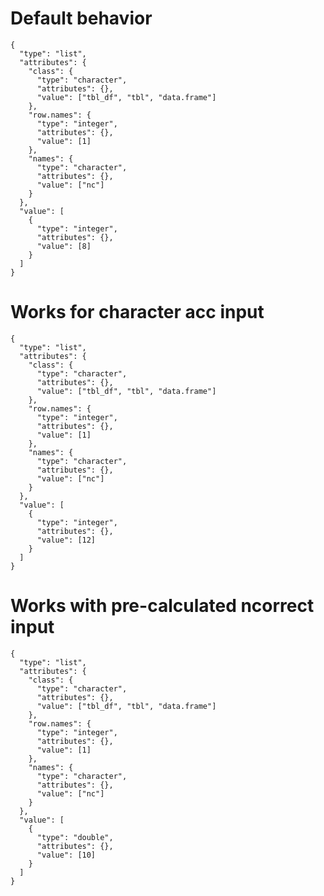 # Default behavior

    {
      "type": "list",
      "attributes": {
        "class": {
          "type": "character",
          "attributes": {},
          "value": ["tbl_df", "tbl", "data.frame"]
        },
        "row.names": {
          "type": "integer",
          "attributes": {},
          "value": [1]
        },
        "names": {
          "type": "character",
          "attributes": {},
          "value": ["nc"]
        }
      },
      "value": [
        {
          "type": "integer",
          "attributes": {},
          "value": [8]
        }
      ]
    }

# Works for character acc input

    {
      "type": "list",
      "attributes": {
        "class": {
          "type": "character",
          "attributes": {},
          "value": ["tbl_df", "tbl", "data.frame"]
        },
        "row.names": {
          "type": "integer",
          "attributes": {},
          "value": [1]
        },
        "names": {
          "type": "character",
          "attributes": {},
          "value": ["nc"]
        }
      },
      "value": [
        {
          "type": "integer",
          "attributes": {},
          "value": [12]
        }
      ]
    }

# Works with pre-calculated ncorrect input

    {
      "type": "list",
      "attributes": {
        "class": {
          "type": "character",
          "attributes": {},
          "value": ["tbl_df", "tbl", "data.frame"]
        },
        "row.names": {
          "type": "integer",
          "attributes": {},
          "value": [1]
        },
        "names": {
          "type": "character",
          "attributes": {},
          "value": ["nc"]
        }
      },
      "value": [
        {
          "type": "double",
          "attributes": {},
          "value": [10]
        }
      ]
    }

